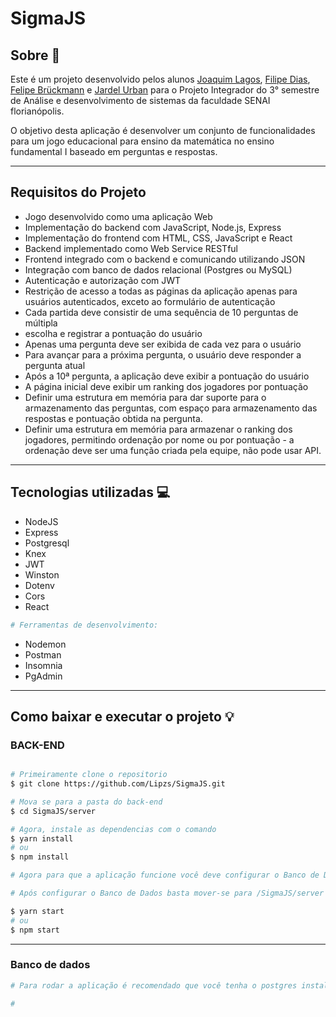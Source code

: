 # SigmaJS

## Sobre 📰

Este é um projeto desenvolvido pelos alunos [Joaquim Lagos](https://github.com/Joaquimlagos), [Filipe Dias](https://github.com/Lipzs),
[Felipe Brückmann](https://github.com/bruckmann) e [Jardel Urban](https://github.com/j-rdel) para o Projeto Integrador do 3° semestre de Análise e desenvolvimento de sistemas da faculdade SENAI florianópolis. 

O objetivo desta aplicação é desenvolver um conjunto de funcionalidades para um jogo educacional para ensino da matemática no ensino fundamental I baseado em perguntas e respostas.

------

## Requisitos do Projeto

* Jogo desenvolvido como uma aplicação Web
* Implementação do backend com JavaScript, Node.js, Express
* Implementação do frontend com HTML, CSS, JavaScript e React
* Backend implementado como Web Service RESTful
* Frontend integrado com o backend e comunicando utilizando JSON
* Integração com banco de dados relacional (Postgres ou MySQL)
* Autenticação e autorização com JWT
* Restrição de acesso a todas as páginas da aplicação apenas para usuários
autenticados, exceto ao formulário de autenticação
* Cada partida deve consistir de uma sequência de 10 perguntas de múltipla
* escolha e registrar a pontuação do usuário
* Apenas uma pergunta deve ser exibida de cada vez para o usuário
* Para avançar para a próxima pergunta, o usuário deve responder a pergunta
atual
* Após a 10ª pergunta, a aplicação deve exibir a pontuação do usuário
* A página inicial deve exibir um ranking dos jogadores por pontuação
* Definir uma estrutura em memória para dar suporte para o armazenamento
das perguntas, com espaço para armazenamento das respostas e pontuação
obtida na pergunta.
* Definir uma estrutura em memória para armazenar o ranking dos jogadores,
permitindo ordenação por nome ou por pontuação - a ordenação deve ser
uma função criada pela equipe, não pode usar API.

------

## Tecnologias utilizadas 💻

- NodeJS
- Express
- Postgresql
- Knex
- JWT
- Winston
- Dotenv
- Cors
- React

```bash
# Ferramentas de desenvolvimento: 
```
- Nodemon
- Postman
- Insomnia
- PgAdmin
------
## Como baixar e executar o projeto 💡

### BACK-END
```bash

# Primeiramente clone o repositorio
$ git clone https://github.com/Lipzs/SigmaJS.git

# Mova se para a pasta do back-end
$ cd SigmaJS/server

# Agora, instale as dependencias com o comando
$ yarn install 
# ou
$ npm install

# Agora para que a aplicação funcione você deve configurar o Banco de Dados

# Após configurar o Banco de Dados basta mover-se para /SigmaJS/server e então executar:

$ yarn start 
# ou
$ npm start

```
------
### Banco de dados

```bash
# Para rodar a aplicação é recomendado que você tenha o postgres instalado no computador/vm ou utilizar o AWS RDS 

# 

```
